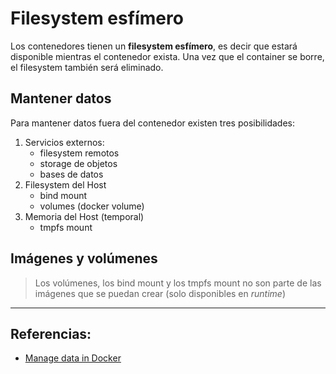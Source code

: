 # Filesystem esfímero

Los contenedores tienen un **filesystem esfímero**, es decir que estará disponible mientras el contenedor exista. Una vez que el container se borre, el filesystem también será eliminado.

## Mantener datos 

Para mantener datos fuera del contenedor existen tres posibilidades:

1. Servicios externos:
	- filesystem remotos
	- storage de objetos
	- bases de datos
2. Filesystem del Host
	- bind mount
	- volumes (docker volume) 
3. Memoria del Host (temporal)
	- tmpfs mount

## Imágenes y volúmenes

> Los volúmenes, los bind mount y los tmpfs mount 
> no son parte de las imágenes que se puedan crear (solo disponibles en *runtime*)

---

## Referencias:

- [Manage data in Docker](https://docs.docker.com/storage/)
